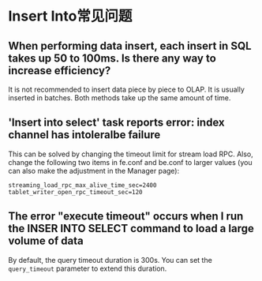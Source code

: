 # Insert Into常见问题

## When performing data insert, each insert in SQL takes up 50 to 100ms. Is there any way to increase efficiency?

It is not recommended to insert data piece by piece to OLAP. It is usually inserted in batches. Both methods take up the same amount of time.

## 'Insert into select' task reports error: index channel has intoleralbe failure

This can be solved by changing the timeout limit for stream load RPC. Also, change the following two items in fe.conf and be.conf to larger values (you can also make the adjustment in the Manager page):

```plain text
streaming_load_rpc_max_alive_time_sec=2400
tablet_writer_open_rpc_timeout_sec=120
```

## The error "execute timeout" occurs when I run the INSER INTO SELECT command to load a large volume of data

By default, the query timeout duration is 300s. You can set the `query_timeout` parameter to extend this duration.
